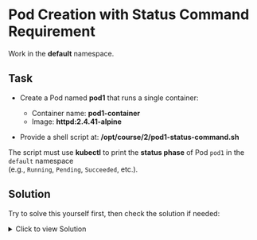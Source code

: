# Pod Creation with Status Command Requirement

Work in the **default** namespace.

## Task

- Create a Pod named **pod1** that runs a single container:
  - Container name: **pod1-container**
  - Image: **httpd:2.4.41-alpine**

- Provide a shell script at: **/opt/course/2/pod1-status-command.sh**

The script must use **kubectl** to print the **status phase** of Pod `pod1` in the `default` namespace  
(e.g., `Running`, `Pending`, `Succeeded`, etc.).



## Solution

Try to solve this yourself first, then check the solution if needed:

<details>
<summary>Click to view Solution</summary>


```yaml
apiVersion: v1
kind: Pod
metadata:
name: pod1
namespace: default
spec:
containers:
- name: pod1-container
  image: httpd:2.4.41-alpine
```

```bash
echo "kubectl get pod pod1 -n default -o jsonpath='{.status.phase}'" > /opt/course/2/pod1-status-command.sh
```
</details>
